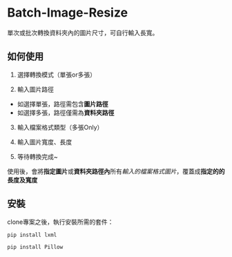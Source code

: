 # Batch-Image-Resize

單次或批次轉換資料夾內的圖片尺寸，可自行輸入長寬。

## 如何使用

1. 選擇轉換模式（單張or多張）

2. 輸入圖片路徑
  * 如選擇單張，路徑需包含**圖片路徑**
  * 如選擇多張，路徑僅需為**資料夾路徑**

3. 輸入檔案格式類型（多張Only）

4. 輸入圖片寬度、長度

5. 等待轉換完成~

使用後，會將**指定圖片**或**資料夾路徑內**所有*輸入的檔案格式圖片*，覆蓋成**指定的的長度及寬度**

## 安裝
clone專案之後，執行安裝所需的套件：

```
pip install lxml
```
```
pip install Pillow
```
